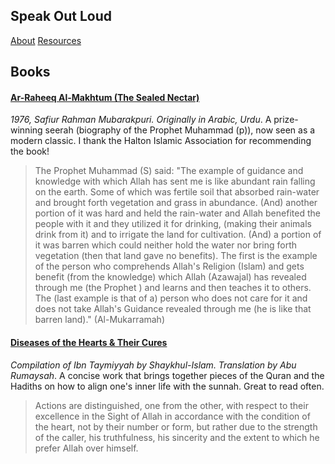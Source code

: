 ## Speak Out Loud

[About](https://haqihaq2023.github.io/speak-out-loud/about)
[Resources](https://haqihaq2023.github.io/speak-out-loud/resources)

## Books

#### [Ar-Raheeq Al-Makhtum (The Sealed Nectar)](https://haqihaq2023.github.io/speak-out-loud/books/2024_sn/index.html)
*1976, Safiur Rahman Mubarakpuri. Originally in Arabic, Urdu*. A prize-winning seerah (biography of the Prophet Muhammad (p)), now seen as a modern classic. I thank the Halton Islamic Association for recommending the book!
> The Prophet Muhammad (S) said: "The example of guidance and knowledge with which Allah has sent me is like abundant rain falling on the earth. Some of which was fertile soil that absorbed rain-water and brought forth vegetation and grass in abundance. (And) another portion of it was hard and held the rain-water and Allah benefited the people with it and they utilized it for drinking, (making their animals drink from it) and to irrigate the land for cultivation. (And) a portion of it was barren which could neither hold the water nor bring forth vegetation (then that land gave no benefits). The first is the example of the person who comprehends Allah's Religion (Islam) and gets benefit (from the knowledge) which Allah (Azawajal) has revealed through me (the Prophet ) and learns and then teaches it to others. The (last example is that of a) person who does not care for it and does not take Allah's Guidance revealed through me (he is like that barren land)." (Al-Mukarramah)

#### [Diseases of the Hearts & Their Cures](https://haqihaq2023.github.io/speak-out-loud/books/2024_dhc/index.html)
*Compilation of Ibn Taymiyyah by Shaykhul-Islam. Translation by Abu Rumaysah*. A concise work that brings together pieces of the Quran and the Hadiths on how to align one's inner life with the sunnah. Great to read often.
> Actions are distinguished, one from the other, with respect to their excellence in the Sight of Allah in accordance with the condition of the heart, not by their number or form, but rather due to the strength of the caller, his truthfulness, his sincerity and the extent to which he prefer Allah over himself. 